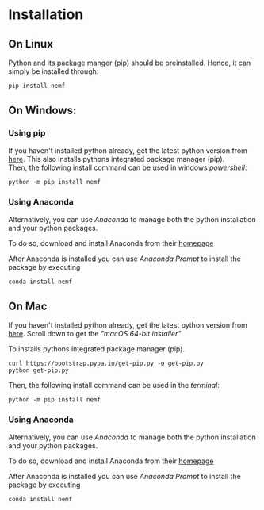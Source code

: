 # Installation

## On Linux
Python and its package manger (pip) should be preinstalled.
Hence, it can simply be installed through:
``` bash
pip install nemf
```

## On Windows:

### Using pip
If you haven't installed python already,
get the latest python version from 
[here](https://www.python.org/downloads/windows/).
This also installs pythons integrated package manager (pip).  
Then, the following install command can be used in windows *powershell*:
``` powershell
python -m pip install nemf
```

### Using Anaconda
Alternatively, you can use *Anaconda* to manage both the python installation 
and your python packages.

To do so, download and install Anaconda from their 
[homepage](https://www.anaconda.com/products/individual)

After Anaconda is installed you can use *Anaconda Prompt* to install the package
by executing
``` powershell
conda install nemf
```

## On Mac
If you haven't installed python already,
get the latest python version from 
[here](https://www.python.org/downloads/mac-osx/).
Scroll down to get the *"macOS 64-bit installer"*

To installs pythons integrated package manager (pip).
``` terminal
curl https://bootstrap.pypa.io/get-pip.py -o get-pip.py
python get-pip.py
```

Then, the following install command can be used in the *terminal*:
``` terminal
python -m pip install nemf
```

### Using Anaconda
Alternatively, you can use *Anaconda* to manage both the python installation 
and your python packages.

To do so, download and install Anaconda from their 
[homepage](https://www.anaconda.com/products/individual)

After Anaconda is installed you can use *Anaconda Prompt* to install the package
by executing
``` powershell
conda install nemf
```